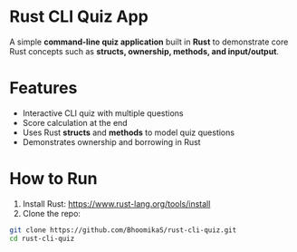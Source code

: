 # Rust CLI Quiz App

A simple **command-line quiz application** built in **Rust** to demonstrate core Rust concepts such as **structs, ownership, methods, and input/output**.  



# Features
- Interactive CLI quiz with multiple questions
- Score calculation at the end
- Uses Rust **structs** and **methods** to model quiz questions
- Demonstrates ownership and borrowing in Rust


# How to Run

1. Install Rust: https://www.rust-lang.org/tools/install  
2. Clone the repo:
```bash
git clone https://github.com/BhoomikaS/rust-cli-quiz.git
cd rust-cli-quiz


